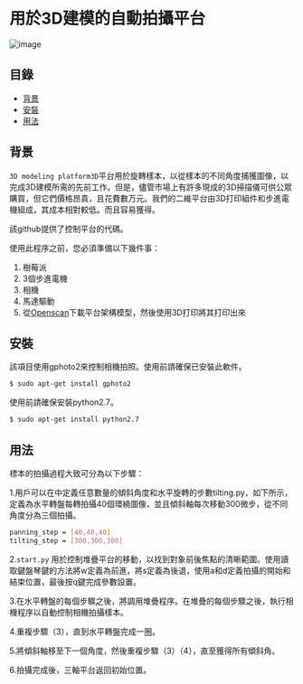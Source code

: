 # 用於3D建模的自動拍攝平台
![image](https://github.com/s107321509/Automatic-shooting-platform-for-3D-modeling/blob/master/%E4%BA%8C%E8%BB%B8%E5%B9%B3%E5%8F%B0.png)
## 目錄

- [背景](#背景)
- [安裝](#安裝)
- [用法](#用法)


## 背景

`3D modeling platform3D`平台用於旋轉樣本，以從樣本的不同角度捕獲圖像，以完成3D建模所需的先前工作。但是，儘管市場上有許多現成的3D掃描儀可供公眾購買，但它們價格昂貴，且花費數万元。我們的二維平台由3D打印組件和步進電機組成，其成本相對較低。而且容易獲得。

該github提供了控制平台的代碼。


使用此程序之前，您必須準備以下幾件事：

1. 樹莓派
2. 3個步進電機
3. 相機
4. 馬達驅動
5. 從[Openscan](https://www.thingiverse.com/thing:3050437)下載平台架構模型，然後使用3D打印將其打印出來

## 安裝

該項目使用gphoto2來控制相機拍照。使用前請確保已安裝此軟件。

```sh
$ sudo apt-get install gphoto2
```
使用前請確保安裝python2.7。

```sh
$ sudo apt-get install python2.7
```

##  用法

標本的拍攝過程大致可分為以下步驟：

1.用戶可以在中定義任意數量的傾斜角度和水平旋轉的步數tilting.py，如下所示，定義為水平轉盤每轉拍攝40個環繞圖像，並且傾斜軸每次移動300微步，從不同角度分為三個拍攝。

```sh
panning_step = [40,40,40]
tilting_step = [300,300,300]
```
2.`start.py` 用於控制堆疊平台的移動，以找到對象前後焦點的清晰範圍。使用讀取鍵盤琴鍵的方法將w定義為前進，將s定義為後退，使用a和d定義拍攝的開始和結束位置，最後按q鍵完成參數設置。

3.在水平轉盤的每個步驟之後，將調用堆疊程序。在堆疊的每個步驟之後，執行相機程序以自動控制相機拍攝樣本。

4.重複步驟（3），直到水平轉盤完成一圈。

5.將傾斜軸移至下一個角度，然後重複步驟（3）（4），直至獲得所有傾斜角。

6.拍攝完成後，三軸平台返回初始位置。
